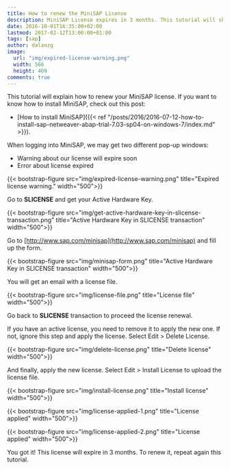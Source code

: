 ```yaml
---
title: How to renew the MiniSAP License
description: MiniSAP License expires in 3 months. This tutorial will show how to renew it.
date: 2016-10-01T16:35:00+02:00
lastmod: 2017-02-12T13:00:00+01:00
tags: [sap]
author: dalanzg
image: 
  url: "img/expired-license-warning.png"
  width: 566
  height: 409
comments: true
---
```


This tutorial will explain how to renew your MiniSAP license. If you want to know how to install MiniSAP, check out this post:

- [How to install MiniSAP]({{< ref "/posts/2016/2016-07-12-how-to-install-sap-netweaver-abap-trial-7.03-sp04-on-windows-7/index.md" >}}).

When logging into MiniSAP, we may get two different pop-up windows:

- Warning about our license will expire soon
- Error about license expired

{{< bootstrap-figure src="img/expired-license-warning.png" title="Expired license warning." width="500">}}

Go to **SLICENSE** and get your Active Hardware Key.

{{< bootstrap-figure src="img/get-active-hardware-key-in-slicense-transaction.png" title="Active Hardware Key in SLICENSE transaction" width="500">}}

Go to [http://www.sap.com/minisap](http://www.sap.com/minisap) and fill up the form.

{{< bootstrap-figure src="img/minisap-form.png" title="Active Hardware Key in SLICENSE transaction" width="500">}}

You will get an email with a license file.

{{< bootstrap-figure src="img/license-file.png" title="License file" width="500">}}

Go back to **SLICENSE** transaction to proceed the license renewal.

If you have an active license, you need to remove it to apply the new one. If not, ignore this step and apply the license. Select Edit > Delete License.

{{< bootstrap-figure src="img/delete-license.png" title="Delete license" width="500">}}

And finally, apply the new license. Select Edit > Install License to upload the license file.

{{< bootstrap-figure src="img/install-license.png" title="Install license" width="500">}}

{{< bootstrap-figure src="img/license-applied-1.png" title="License applied" width="500">}}

{{< bootstrap-figure src="img/license-applied-2.png" title="License applied" width="500">}}

You got it! This license will expire in 3 months. To renew it, repeat again this tutorial.

